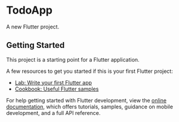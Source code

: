 # TodoApp

A new Flutter project.

## Getting Started

This project is a starting point for a Flutter application.

A few resources to get you started if this is your first Flutter project:

-   [Lab: Write your first Flutter app](https://docs.flutter.dev/get-started/codelab)
-   [Cookbook: Useful Flutter samples](https://docs.flutter.dev/cookbook)

For help getting started with Flutter development, view the
[online documentation](https://docs.flutter.dev/), which offers tutorials,
samples, guidance on mobile development, and a full API reference.
